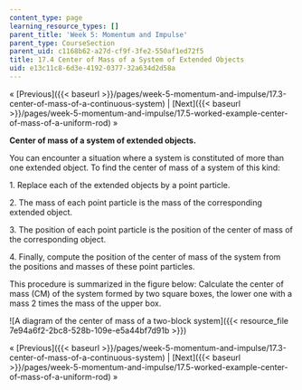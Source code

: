```yaml
---
content_type: page
learning_resource_types: []
parent_title: 'Week 5: Momentum and Impulse'
parent_type: CourseSection
parent_uid: c1168b62-a27d-cf9f-3fe2-550af1ed72f5
title: 17.4 Center of Mass of a System of Extended Objects
uid: e13c11c8-6d3e-4192-0377-32a634d2d58a
---
```


« [Previous]({{< baseurl >}}/pages/week-5-momentum-and-impulse/17.3-center-of-mass-of-a-continuous-system) | [Next]({{< baseurl >}}/pages/week-5-momentum-and-impulse/17.5-worked-example-center-of-mass-of-a-uniform-rod) »

**Center of mass of a system of extended objects.**

You can encounter a situation where a system is constituted of more than one extended object. To find the center of mass of a system of this kind:

1\. Replace each of the extended objects by a point particle.

2\. The mass of each point particle is the mass of the corresponding extended object.

3\. The position of each point particle is the position of the center of mass of the corresponding object.

4\. Finally, compute the position of the center of mass of the system from the positions and masses of these point particles.

This procedure is summarized in the figure below: Calculate the center of mass (CM) of the system formed by two square boxes, the lower one with a mass 2 times the mass of the upper box.

![A diagram of the center of mass of a two-block system]({{< resource_file 7e94a6f2-2bc8-528b-109e-e5a44bf7d91b >}})

« [Previous]({{< baseurl >}}/pages/week-5-momentum-and-impulse/17.3-center-of-mass-of-a-continuous-system) | [Next]({{< baseurl >}}/pages/week-5-momentum-and-impulse/17.5-worked-example-center-of-mass-of-a-uniform-rod) »